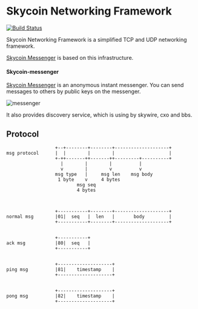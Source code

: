 # Skycoin Networking Framework

[![Build Status](https://travis-ci.com/skycoin/net.svg?branch=master)](https://travis-ci.com/skycoin/net)

Skycoin Networking Framework is a simplified TCP and UDP networking framework. 

[Skycoin Messenger](https://github.com/skycoin/net/tree/master/skycoin-messenger) is based on this infrastructure.

#### Skycoin-messenger

[Skycoin Messenger](https://github.com/skycoin/net/tree/master/skycoin-messenger) is an anonymous instant messenger. You can send messages to others by public keys on the messenger.

![messenger](https://blog.skycoin.net/skywire/skywire-and-viscript/messenger.png)

It also provides discovery service, which is using by skywire, cxo and bbs.

## Protocol

```
                  +--+--------+--------+--------------------+
msg protocol      |  |        |        |                    |
                  +-++-------++-------++---------+----------+
                    |        |        |          |
                    v        |        v          v
                  msg type   |     msg len    msg body
                   1 byte    v     4 bytes
                          msg seq
                          4 bytes



                  +-----------+--------+--------------------+
normal msg        |01|  seq   |  len   |       body         |
                  +-----------+--------+--------------------+


                  +-----------+
ack msg           |80|  seq   |
                  +-----------+


                  +--------------------+
ping msg          |81|    timestamp    |
                  +--------------------+


                  +--------------------+
pong msg          |82|    timestamp    |
                  +--------------------+
```

